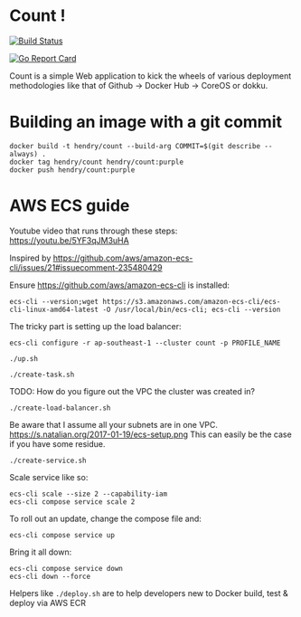 # Count !

[![Build Status](https://travis-ci.org/kaihendry/count.svg?branch=master)](https://travis-ci.org/kaihendry/count)

[![Go Report Card](https://goreportcard.com/badge/github.com/kaihendry/count)](https://goreportcard.com/report/github.com/kaihendry/count)

Count is a simple Web application to kick the wheels of various deployment
methodologies like that of Github -> Docker Hub -> CoreOS or dokku.

# Building an image with a git commit

	docker build -t hendry/count --build-arg COMMIT=$(git describe --always) .
	docker tag hendry/count hendry/count:purple
	docker push hendry/count:purple

# AWS ECS guide

Youtube video that runs through these steps: <https://youtu.be/5YF3qJM3uHA>

Inspired by <https://github.com/aws/amazon-ecs-cli/issues/21#issuecomment-235480429>

Ensure <https://github.com/aws/amazon-ecs-cli> is installed:

	ecs-cli --version;wget https://s3.amazonaws.com/amazon-ecs-cli/ecs-cli-linux-amd64-latest -O /usr/local/bin/ecs-cli; ecs-cli --version

The tricky part is setting up the load balancer:

	ecs-cli configure -r ap-southeast-1 --cluster count -p PROFILE_NAME

	./up.sh

	./create-task.sh

TODO: How do you figure out the VPC the cluster was created in?

	./create-load-balancer.sh

Be aware that I assume all your subnets are in one VPC. https://s.natalian.org/2017-01-19/ecs-setup.png
This can easily be the case if you have some residue.

	./create-service.sh

Scale service like so:

	ecs-cli scale --size 2 --capability-iam
	ecs-cli compose service scale 2

To roll out an update, change the compose file and:

	ecs-cli compose service up

Bring it all down:

	ecs-cli compose service down
	ecs-cli down --force

Helpers like `./deploy.sh` are to help developers new to Docker build, test & deploy via AWS ECR
